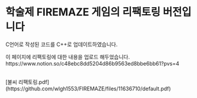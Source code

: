 # 학술제 FIREMAZE 게임의 리팩토링 버전입니다

C언어로 작성된 코드를 C++로 업데이트하였습니다.
<p>이 페이지에 리팩토링에 대한 내용을 업로드 해두었습니다. https://www.notion.so/c48ebc8dd5204d86b9563ed8bbe6bb61?pvs=4</p>
<br>
[불씨 리팩토링.pdf](https://github.com/wlgh1553/FIREMAZE/files/11636710/default.pdf)
